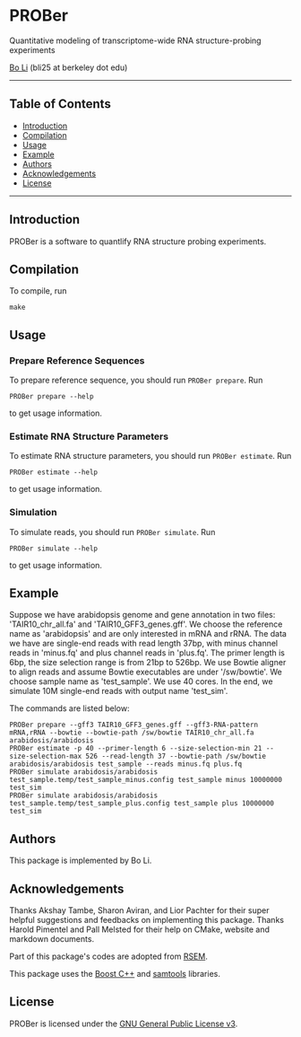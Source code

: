 # PROBer

Quantitative modeling of transcriptome-wide RNA structure-probing experiments 

[Bo Li](http://math.berkeley.edu/~bli) \(bli25 at berkeley dot edu\)

* * *

Table of Contents
-----------------

* [Introduction](#introduction)
* [Compilation](#compilation)
* [Usage](#usage)
* [Example](#example)
* [Authors](#authors)
* [Acknowledgements](#acknowledgements)
* [License](#license)

* * *

## <a name="introduction"></a> Introduction

PROBer is a software to quantlify RNA structure probing experiments.

## <a name="compilation"></a> Compilation

To compile, run

```
make
```

## <a name="usage"></a> Usage

### Prepare Reference Sequences

To prepare reference sequence, you should run
`PROBer prepare`. Run

```
PROBer prepare --help
```

to get usage information.

### Estimate RNA Structure Parameters

To estimate RNA structure parameters, you should run
`PROBer estimate`. Run

```
PROBer estimate --help
```

to get usage information.

### Simulation

To simulate reads, you should run `PROBer simulate`. Run

```
PROBer simulate --help
```

to get usage information.

## <a name="example"></a> Example

Suppose we have arabidopsis genome and gene annotation in two files:
'TAIR10_chr_all.fa' and 'TAIR10_GFF3_genes.gff'. We choose the
reference name as 'arabidopsis' and are only interested in mRNA and
rRNA. The data we have are single-end reads with read length 37bp,
with minus channel reads in 'minus.fq' and plus channel reads in
'plus.fq'. The primer length is 6bp, the size selection range is from
21bp to 526bp. We use Bowtie aligner to align reads and assume Bowtie
executables are under '/sw/bowtie'. We choose sample name as
'test_sample'. We use 40 cores. In the end, we simulate 10M single-end
reads with output name 'test_sim'.

The commands are listed below:

```
PROBer prepare --gff3 TAIR10_GFF3_genes.gff --gff3-RNA-pattern mRNA,rRNA --bowtie --bowtie-path /sw/bowtie TAIR10_chr_all.fa arabidosis/arabidosis
PROBer estimate -p 40 --primer-length 6 --size-selection-min 21 --size-selection-max 526 --read-length 37 --bowtie-path /sw/bowtie arabidosis/arabidosis test_sample --reads minus.fq plus.fq
PROBer simulate arabidosis/arabidosis test_sample.temp/test_sample_minus.config test_sample minus 10000000 test_sim
PROBer simulate arabidosis/arabidosis test_sample.temp/test_sample_plus.config test_sample plus 10000000 test_sim
```

## <a name="authors"></a> Authors

This package is implemented by Bo Li. 

## <a name="acknowledgements"></a> Acknowledgements

Thanks Akshay Tambe, Sharon Aviran, and Lior Pachter for their super
helpful suggestions and feedbacks on implementing this package. Thanks
Harold Pimentel and Pall Melsted for their help on CMake, website and
markdown documents.

Part of this package's codes are adopted from
[RSEM](http://deweylab.biostat.wisc.edu/rsem).

This package uses the
[Boost C++](http://www.boost.org) and
[samtools](http://samtools.sourceforge.net) libraries.

## <a name="license"></a> License

PROBer is licensed under the [GNU General Public License
v3](http://www.gnu.org/licenses/gpl-3.0.html).
